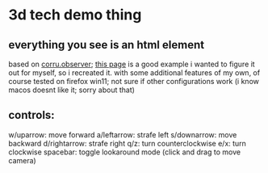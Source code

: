 # 3d tech demo thing
## everything you see is an html element

based on [corru.observer](https://corru.observer); [this page](https://corru.observer/local/beneath?force) is a good example
i wanted to figure it out for myself, so i recreated it.
with some additional features of my own, of course
tested on firefox win11; not sure if other configurations work (i know macos doesnt like it; sorry about that)

## controls:
w/uparrow: move forward
a/leftarrow: strafe left
s/downarrow: move backward
d/rightarrow: strafe right
q/z: turn counterclockwise
e/x: turn clockwise
spacebar: toggle lookaround mode (click and drag to move camera)